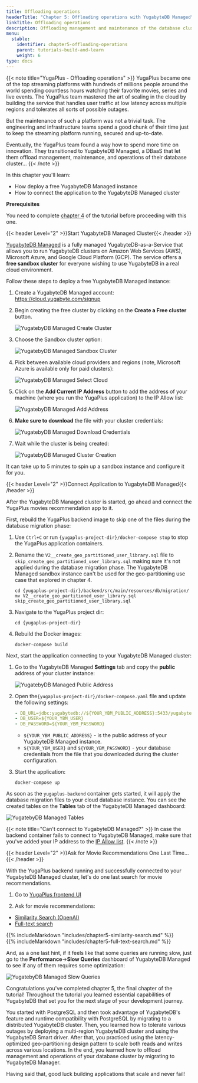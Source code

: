 ```yaml
---
title: Offloading operations
headerTitle: "Chapter 5: Offloading operations with YugabyteDB Managed"
linkTitle: Offloading operations
description: Offloading management and maintenance of the database clusters with YugabyteDB Managed, fully managed databases-as-a-service
menu:
  stable:
    identifier: chapter5-offloading-operations
    parent: tutorials-build-and-learn
    weight: 6
type: docs
---
```


{{< note title="YugaPlus - Offloading operations" >}}
YugaPlus became one of the top streaming platforms with hundreds of millions people around the world spending countless hours watching their favorite movies, series and live events. The YugaPlus team mastered the art of scaling in the cloud by building the service that handles user traffic at low latency across multiple regions and tolerates all sorts of possible outages.

But the maintenance of such a platform was not a trivial task. The engineering and infrastructure teams spend a good chunk of their time just to keep the streaming platform running, secured and up-to-date.

Eventually, the YugaPlus team found a way how to spend more time on innovation. They transitioned to YugabyteDB Managed, a DBaaS that let them offload management, maintenance, and operations of their database cluster...
{{< /note >}}

In this chapter you'll learn:

* How deploy a free YugabyteDB Managed instance
* How to connect the application to the YugabyteDB Managed cluster

**Prerequisites**

You need to complete [chapter 4](../chapter4-going-global) of the tutorial before proceeding with this one.

{{< header Level="2" >}}Start YugabyteDB Managed Cluster{{< /header >}}

[YugabyteDB Managed](http://cloud.yugabyte.com/) is a fully managed YugabyteDB-as-a-Service that allows you to run YugabyteDB clusters on Amazon Web Services (AWS), Microsoft Azure, and Google Cloud Platform (GCP). The service offers a **free sandbox cluster** for everyone wishing to use YugabyteDB in a real cloud environment.

Follow these steps to deploy a free YugabyteDB Managed instance:

1. Create a YugabyteDB Managed account: <https://cloud.yugabyte.com/signup>

2. Begin creating the free cluster by clicking on the **Create a Free cluster** button.

    ![YugatebyDB Managed Create Cluster](/images/tutorials/build-and-learn/chapter5-create-free-cluster.png)

3. Choose the Sandbox cluster option:

    ![YugatebyDB Managed Sandbox Cluster](/images/tutorials/build-and-learn/chapter5-choose-sandbox.png)

4. Pick between available cloud providers and regions (note, Microsoft Azure is available only for paid clusters):

    ![YugatebyDB Managed Select Cloud](/images/tutorials/build-and-learn/chapter5-select-cloud.png)

5. Click on the **Add Current IP Address** button to add the address of your machine (where you run the YugaPlus application) to the IP Allow list:

    ![YugatebyDB Managed Add Address](/images/tutorials/build-and-learn/chapter5-add-your-address.png)

6. **Make sure to download** the file with your cluster credentials:

    ![YugatebyDB Managed Download Credentials](/images/tutorials/build-and-learn/chapter5-download-credentials.png)

7. Wait while the cluster is being created:

    ![YugatebyDB Managed Cluster Creation](/images/tutorials/build-and-learn/chapter5-cluster-creation-process.png)

It can take up to 5 minutes to spin up a sandbox instance and configure it for you.

{{< header Level="2" >}}Connect Application to YugabyteDB Managed{{< /header >}}

After the YugabyteDB Managed cluster is started, go ahead and connect the YugaPlus movies recommendation app to it.

First, rebuild the YugaPlus backend image to skip one of the files during the database migration phase:

1. Use `Ctrl+C` or run `{yugaplus-project-dir}/docker-compose stop` to stop the YugaPlus application containers.

2. Rename the `V2__create_geo_partitioned_user_library.sql` file to `skip_create_geo_partitioned_user_library.sql` making sure it's not applied during the database migration phase. The YugabyteDB Managed sandbox instance can't be used for the geo-partitioning use case that explored in chapter 4.

    ```shell
    cd {yugaplus-project-dir}/backend/src/main/resources/db/migration/
    mv V2__create_geo_partitioned_user_library.sql skip_create_geo_partitioned_user_library.sql
    ```

3. Navigate to the YugaPlus project dir:

    ```shell
    cd {yugaplus-project-dir}
    ```

4. Rebuild the Docker images:

    ```shell
    docker-compose build
    ```

Next, start the application connecting to your YugabyteDB Managed cluster:

1. Go to the YugabyteDB Managed **Settings** tab and copy the **public** address of your cluster instance:

    ![YugatebyDB Managed Public Address](/images/tutorials/build-and-learn/chapter5-public-address.png)

2. Open the`{yugaplus-project-dir}/docker-compose.yaml` file and update the following settings:

    ```yaml
    - DB_URL=jdbc:yugabytedb://${YOUR_YBM_PUBLIC_ADDRESS}:5433/yugabyte?sslmode=require
    - DB_USER=${YOUR_YBM_USER}
    - DB_PASSWORD=${YOUR_YBM_PASSWORD}
    ```

    * `${YOUR_YBM_PUBLIC_ADDRESS}` - is the public address of your YugabyteDB Managed instance.
    * `${YOUR_YBM_USER}` and `${YOUR_YBM_PASSWORD}` - your database credentials from the file that you downloaded during the cluster configuration.

3. Start the application:

    ```shell
    docker-compose up
    ```

As soon as the `yugaplus-backend` container gets started, it will apply the database migration files to your cloud database instance. You can see the created tables on the **Tables** tab of the YugabyteDB Managed dashboard:

![YugatebyDB Managed Tables](/images/tutorials/build-and-learn/chapter5-movie-tables.png)

{{< note title="Can't connect to YugabyteDB Managed?" >}}
In case the backend container fails to connect to YugabyteDB Managed, make sure that you've added your IP address to the [IP Allow list](https://docs.yugabyte.com/preview/yugabyte-cloud/cloud-secure-clusters/add-connections).
{{< /note >}}

{{< header Level="2" >}}Ask for Movie Recommendations One Last Time...{{< /header >}}

With the YugaPlus backend running and successfully connected to your YugabyteDB Managed cluster, let's do one last search for movie recommendations.

1. Go to [YugaPlus frontend UI](http://localhost:3000/)

2. Ask for movie recommendations:

<ul class="nav nav-tabs-alt nav-tabs-yb">
  <li >
    <a href="#similarity-search" class="nav-link active" id="similarity-search-tab" data-toggle="tab"
       role="tab" aria-controls="similarity-search" aria-selected="true">
      <i class="fa-brands fa-apple" aria-hidden="true"></i>
      Similarity Search (OpenAI)
    </a>
  </li>
  <li>
    <a href="#full-text-search" class="nav-link" id="full-text-search-tab" data-toggle="tab"
       role="tab" aria-controls="full-text-search" aria-selected="false">
      <i class="fa-brands fa-linux" aria-hidden="true"></i>
      Full-text search
    </a>
  </li>
</ul>

<div class="tab-content">
  <div id="similarity-search" class="tab-pane fade show active" role="tabpanel" aria-labelledby="similarity-search-tab">
  {{% includeMarkdown "includes/chapter5-similarity-search.md" %}}
  </div>
  <div id="full-text-search" class="tab-pane fade" role="tabpanel" aria-labelledby="full-text-search-tab">
  {{% includeMarkdown "includes/chapter5-full-text-search.md" %}}
  </div>
</div>

And, as a one last hint, if it feels like that some queries are running slow, just go to the **Performance**->**Slow Queries** dashboard of YugabyteDB Managed to see if any of them requires some optimization:

![YugatebyDB Managed Slow Queries](/images/tutorials/build-and-learn/chapter5-slow-queries.png)

Congratulations you've completed chapter 5, the final chapter of the tutorial! Throughout the tutorial you learned essential capabilities of YugabyteDB that set you for the next stage of your development journey.

You started with PostgreSQL and then took advantage of YugabyteDB's feature and runtime compatibility with PostgreSQL by migrating to a distributed YugabyteDB cluster. Then, you learned how to tolerate various outages by deploying a multi-region YugabyteDB cluster and using the YugabyteDB Smart driver. After that, you practiced using the latency-optimized geo-partitioning design pattern to scale both reads and writes across various locations. In the end, you learned how to offload management and operations of your database cluster by migrating to YugabyteDB Manager.

Having said that, good luck building applications that scale and never fail!
